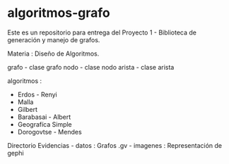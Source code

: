 # algoritmos-grafo
Este es un repositorio para entrega del Proyecto 1 - Biblioteca de generación y manejo de grafos.

Materia : Diseño de Algoritmos.

grafo - clase grafo
nodo  - clase nodo
arista - clase arista

algoritmos : 
* Erdos - Renyi
* Malla
* Gilbert
* Barabasai - Albert
* Geografíca Simple
* Dorogovtse - Mendes

Directorio Evidencias
           - datos   :   Grafos .gv
           - imagenes :  Representación de gephi 
